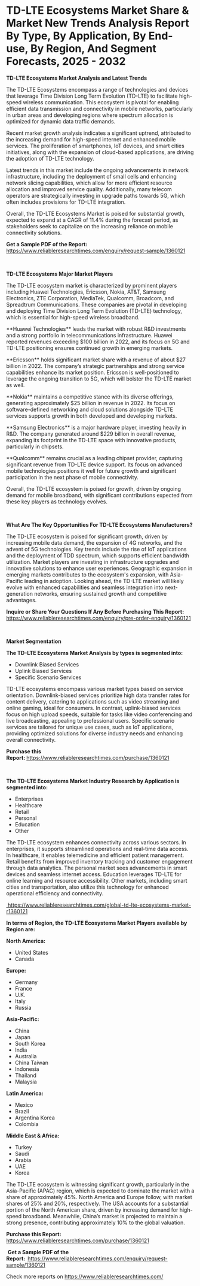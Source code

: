 <p><h1>TD-LTE Ecosystems Market Share & Market New Trends Analysis Report By Type, By Application, By End-use, By Region, And Segment Forecasts, 2025 - 2032</h1></p><p><strong>TD-LTE Ecosystems Market Analysis and Latest Trends</strong></p>
<p><p>The TD-LTE Ecosystems encompass a range of technologies and devices that leverage Time Division Long Term Evolution (TD-LTE) to facilitate high-speed wireless communication. This ecosystem is pivotal for enabling efficient data transmission and connectivity in mobile networks, particularly in urban areas and developing regions where spectrum allocation is optimized for dynamic data traffic demands. </p><p>Recent market growth analysis indicates a significant uptrend, attributed to the increasing demand for high-speed internet and enhanced mobile services. The proliferation of smartphones, IoT devices, and smart cities initiatives, along with the expansion of cloud-based applications, are driving the adoption of TD-LTE technology. </p><p>Latest trends in this market include the ongoing advancements in network infrastructure, including the deployment of small cells and enhancing network slicing capabilities, which allow for more efficient resource allocation and improved service quality. Additionally, many telecom operators are strategically investing in upgrade paths towards 5G, which often includes provisions for TD-LTE integration. </p><p>Overall, the TD-LTE Ecosystems Market is poised for substantial growth, expected to expand at a CAGR of 11.4% during the forecast period, as stakeholders seek to capitalize on the increasing reliance on mobile connectivity solutions.</p></p>
<p><strong>Get a Sample PDF of the Report:&nbsp;</strong> <a href="https://www.reliableresearchtimes.com/enquiry/request-sample/1360121?utm_campaign=3565&utm_medium=2&utm_source=Github&utm_content=ia&utm_term=22032025&utm_id=td-lte-ecosystems">https://www.reliableresearchtimes.com/enquiry/request-sample/1360121</a></p>
<p>&nbsp;</p>
<p><strong>TD-LTE Ecosystems Major Market Players</strong></p>
<p><p>The TD-LTE ecosystem market is characterized by prominent players including Huawei Technologies, Ericsson, Nokia, AT&T, Samsung Electronics, ZTE Corporation, MediaTek, Qualcomm, Broadcom, and Spreadtrum Communications. These companies are pivotal in developing and deploying Time Division Long Term Evolution (TD-LTE) technology, which is essential for high-speed wireless broadband.</p><p>**Huawei Technologies** leads the market with robust R&D investments and a strong portfolio in telecommunications infrastructure. Huawei reported revenues exceeding $100 billion in 2022, and its focus on 5G and TD-LTE positioning ensures continued growth in emerging markets.</p><p>**Ericsson** holds significant market share with a revenue of about $27 billion in 2022. The company’s strategic partnerships and strong service capabilities enhance its market position. Ericsson is well-positioned to leverage the ongoing transition to 5G, which will bolster the TD-LTE market as well.</p><p>**Nokia** maintains a competitive stance with its diverse offerings, generating approximately $25 billion in revenue in 2022. Its focus on software-defined networking and cloud solutions alongside TD-LTE services supports growth in both developed and developing markets.</p><p>**Samsung Electronics** is a major hardware player, investing heavily in R&D. The company generated around $229 billion in overall revenue, expanding its footprint in the TD-LTE space with innovative products, particularly in chipsets.</p><p>**Qualcomm** remains crucial as a leading chipset provider, capturing significant revenue from TD-LTE device support. Its focus on advanced mobile technologies positions it well for future growth and significant participation in the next phase of mobile connectivity.</p><p>Overall, the TD-LTE ecosystem is poised for growth, driven by ongoing demand for mobile broadband, with significant contributions expected from these key players as technology evolves.</p></p>
<p>&nbsp;</p>
<p><strong>What Are The Key Opportunities For TD-LTE Ecosystems Manufacturers?</strong></p>
<p><p>The TD-LTE ecosystem is poised for significant growth, driven by increasing mobile data demand, the expansion of 4G networks, and the advent of 5G technologies. Key trends include the rise of IoT applications and the deployment of TDD spectrum, which supports efficient bandwidth utilization. Market players are investing in infrastructure upgrades and innovative solutions to enhance user experiences. Geographic expansion in emerging markets contributes to the ecosystem's expansion, with Asia-Pacific leading in adoption. Looking ahead, the TD-LTE market will likely evolve with enhanced capabilities and seamless integration into next-generation networks, ensuring sustained growth and competitive advantages.</p></p>
<p><strong>Inquire or Share Your Questions If Any Before Purchasing This Report:</strong> <a href="https://www.reliableresearchtimes.com/enquiry/pre-order-enquiry/1360121?utm_campaign=3565&utm_medium=2&utm_source=Github&utm_content=ia&utm_term=22032025&utm_id=td-lte-ecosystems">https://www.reliableresearchtimes.com/enquiry/pre-order-enquiry/1360121</a></p>
<p>&nbsp;</p>
<p><strong>Market Segmentation</strong></p>
<p><strong>The TD-LTE Ecosystems Market Analysis by types is segmented into:</strong></p>
<p><ul><li>Downlink Biased Services</li><li>Uplink Biased Services</li><li>Specific Scenario Services</li></ul></p>
<p><p>TD-LTE ecosystems encompass various market types based on service orientation. Downlink-biased services prioritize high data transfer rates for content delivery, catering to applications such as video streaming and online gaming, ideal for consumers. In contrast, uplink-biased services focus on high upload speeds, suitable for tasks like video conferencing and live broadcasting, appealing to professional users. Specific scenario services are tailored for unique use cases, such as IoT applications, providing optimized solutions for diverse industry needs and enhancing overall connectivity.</p></p>
<p><strong>Purchase this Report:&nbsp;</strong><a href="https://www.reliableresearchtimes.com/purchase/1360121?utm_campaign=3565&utm_medium=2&utm_source=Github&utm_content=ia&utm_term=22032025&utm_id=td-lte-ecosystems">https://www.reliableresearchtimes.com/purchase/1360121</a></p>
<p>&nbsp;</p>
<p><strong>The TD-LTE Ecosystems Market Industry Research by Application is segmented into:</strong></p>
<p><ul><li>Enterprises</li><li>Healthcare</li><li>Retail</li><li>Personal</li><li>Education</li><li>Other</li></ul></p>
<p><p>The TD-LTE ecosystem enhances connectivity across various sectors. In enterprises, it supports streamlined operations and real-time data access. In healthcare, it enables telemedicine and efficient patient management. Retail benefits from improved inventory tracking and customer engagement through data analytics. The personal market sees advancements in smart devices and seamless internet access. Education leverages TD-LTE for online learning and resource accessibility. Other markets, including smart cities and transportation, also utilize this technology for enhanced operational efficiency and connectivity.</p></p>
<p><a href="https://www.reliableresearchtimes.com/global-td-lte-ecosystems-market-r1360121?utm_campaign=3565&utm_medium=2&utm_source=Github&utm_content=ia&utm_term=22032025&utm_id=td-lte-ecosystems">&nbsp;https://www.reliableresearchtimes.com/global-td-lte-ecosystems-market-r1360121</a></p>
<p><strong>In terms of Region, the TD-LTE Ecosystems Market Players available by Region are:</strong></p>
<p>
    <p> <strong> North America: </strong>
        <ul>
            <li>United States</li>
            <li>Canada</li>
        </ul>
        </p> 
    <p> <strong> Europe: </strong>
        <ul>
            <li>Germany</li>
            <li>France</li>
            <li>U.K.</li>
            <li>Italy</li>
            <li>Russia</li>
        </ul>
        </p> 
    <p> <strong> Asia-Pacific: </strong>
        <ul>
            <li>China</li>
            <li>Japan</li>
            <li>South Korea</li>
            <li>India</li>
            <li>Australia</li>
            <li>China Taiwan</li>
            <li>Indonesia</li>
            <li>Thailand</li>
            <li>Malaysia</li>
        </ul>
        </p> 
    <p> <strong> Latin America: </strong>
        <ul>
            <li>Mexico</li>
            <li>Brazil</li>
            <li>Argentina Korea</li>
            <li>Colombia</li>
        </ul>
        </p> 
    <p> <strong> Middle East & Africa: </strong>
        <ul>
            <li>Turkey</li>
            <li>Saudi</li>
            <li>Arabia</li>
            <li>UAE</li>
            <li>Korea</li>
        </ul>
    </p>
    </p>
<p><p>The TD-LTE ecosystem is witnessing significant growth, particularly in the Asia-Pacific (APAC) region, which is expected to dominate the market with a share of approximately 45%. North America and Europe follow, with market shares of 25% and 20%, respectively. The USA accounts for a substantial portion of the North American share, driven by increasing demand for high-speed broadband. Meanwhile, China’s market is projected to maintain a strong presence, contributing approximately 10% to the global valuation.</p></p>
<p><strong>Purchase this Report: </strong><a href="https://www.reliableresearchtimes.com/purchase/1360121?utm_campaign=3565&utm_medium=2&utm_source=Github&utm_content=ia&utm_term=22032025&utm_id=td-lte-ecosystems">https://www.reliableresearchtimes.com/purchase/1360121</a></p>
<p>&nbsp;<strong>Get a Sample PDF of the Report:&nbsp;&nbsp;</strong><a href="https://www.reliableresearchtimes.com/enquiry/request-sample/1360121?utm_campaign=3565&utm_medium=2&utm_source=Github&utm_content=ia&utm_term=22032025&utm_id=td-lte-ecosystems">https://www.reliableresearchtimes.com/enquiry/request-sample/1360121</a></p>
<p><strong></strong></p>
<p>Check more reports on <a href="https://www.reliableresearchtimes.com/?utm_campaign=3565&utm_medium=2&utm_source=Github&utm_content=ia&utm_term=22032025&utm_id=td-lte-ecosystems">https://www.reliableresearchtimes.com/</a></p>